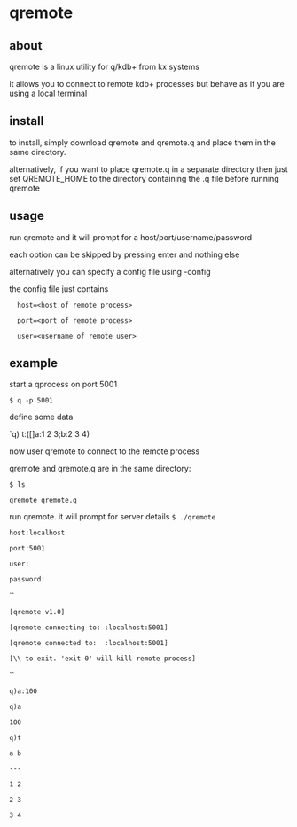 # qremote
## about
qremote is a linux utility for q/kdb+ from kx systems

it allows you to connect to remote kdb+ processes but behave as if you are using a local terminal

## install
to install, simply download qremote and qremote.q and place them in the same directory. 

alternatively, if you want to place qremote.q in a separate directory then just set QREMOTE_HOME to the directory containing the .q file before running qremote

## usage
run qremote and it will prompt for a host/port/username/password

each option can be skipped by pressing enter and nothing else

alternatively you can specify a config file using -config

the config file just contains

`  host=<host of remote process>`

`  port=<port of remote process>`

`  user=<username of remote user>`

## example
start a qprocess on port 5001

`$ q -p 5001`

define some data

`q) t:([]a:1 2 3;b:2 3 4)

now user qremote to connect to the remote process

qremote and qremote.q are in the same directory:

`$ ls`

`qremote qremote.q`

run qremote. it will prompt for server details
`$ ./qremote`

`host:localhost`

`port:5001`

`user:`

`password:`

``

`[qremote v1.0]`

`[qremote connecting to: :localhost:5001]`

`[qremote connected to:  :localhost:5001]`

`[\\ to exit. 'exit 0' will kill remote process]`

``

`q)a:100`

`q)a`

`100`

`q)t`

`a b`

`---`

`1 2`

`2 3`

`3 4` 
